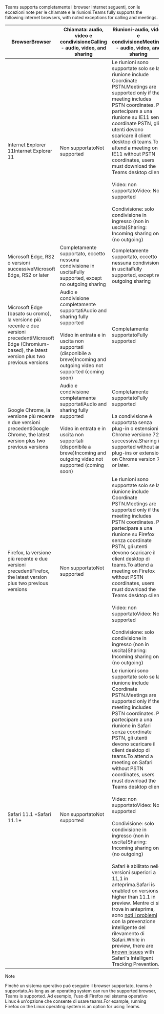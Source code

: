 <span data-ttu-id="4c043-101">Teams supporta completamente i browser Internet seguenti, con le eccezioni note per le chiamate e le riunioni.</span><span class="sxs-lookup"><span data-stu-id="4c043-101">Teams fully supports the following internet browsers, with noted exceptions for calling and meetings.</span></span>


|<span data-ttu-id="4c043-102">Browser</span><span class="sxs-lookup"><span data-stu-id="4c043-102">Browser</span></span>  |<span data-ttu-id="4c043-103">Chiamata: audio, video e condivisione</span><span class="sxs-lookup"><span data-stu-id="4c043-103">Calling - audio, video, and sharing</span></span>  |<span data-ttu-id="4c043-104">Riunioni-audio, video e condivisione</span><span class="sxs-lookup"><span data-stu-id="4c043-104">Meetings - audio, video, and sharing</span></span>  |
|---------|---------|---------|
|<span data-ttu-id="4c043-105">Internet Explorer 11</span><span class="sxs-lookup"><span data-stu-id="4c043-105">Internet Explorer 11</span></span>     |<span data-ttu-id="4c043-106">Non supportato</span><span class="sxs-lookup"><span data-stu-id="4c043-106">Not supported</span></span>         |<span data-ttu-id="4c043-107">Le riunioni sono supportate solo se la riunione include Coordinate PSTN.</span><span class="sxs-lookup"><span data-stu-id="4c043-107">Meetings are supported only if the meeting includes PSTN coordinates.</span></span> <span data-ttu-id="4c043-108">Per partecipare a una riunione su IE11 senza coordinate PSTN, gli utenti devono scaricare il client desktop di teams.</span><span class="sxs-lookup"><span data-stu-id="4c043-108">To attend a meeting on IE11 without PSTN coordinates, users must download the Teams desktop client.</span></span><br><br><span data-ttu-id="4c043-109">Video: non supportato</span><span class="sxs-lookup"><span data-stu-id="4c043-109">Video: Not supported</span></span><br><br><span data-ttu-id="4c043-110">Condivisione: solo condivisione in ingresso (non in uscita)</span><span class="sxs-lookup"><span data-stu-id="4c043-110">Sharing: Incoming sharing only (no outgoing)</span></span>     |
|<span data-ttu-id="4c043-111">Microsoft Edge, RS2 o versioni successive</span><span class="sxs-lookup"><span data-stu-id="4c043-111">Microsoft Edge, RS2 or later</span></span>     |<span data-ttu-id="4c043-112">Completamente supportato, eccetto nessuna condivisione in uscita</span><span class="sxs-lookup"><span data-stu-id="4c043-112">Fully supported, except no outgoing sharing</span></span>         |<span data-ttu-id="4c043-113">Completamente supportato, eccetto nessuna condivisione in uscita</span><span class="sxs-lookup"><span data-stu-id="4c043-113">Fully supported, except no outgoing sharing</span></span>         |
|<span data-ttu-id="4c043-114">Microsoft Edge (basato su cromo), la versione più recente e due versioni precedenti</span><span class="sxs-lookup"><span data-stu-id="4c043-114">Microsoft Edge (Chromium-based), the latest version plus two previous versions</span></span>     | <span data-ttu-id="4c043-115">Audio e condivisione completamente supportati</span><span class="sxs-lookup"><span data-stu-id="4c043-115">Audio and sharing fully supported</span></span> <br><br><span data-ttu-id="4c043-116">Video in entrata e in uscita non supportati (disponibile a breve)</span><span class="sxs-lookup"><span data-stu-id="4c043-116">Incoming and outgoing video not supported (coming soon)</span></span>    |<span data-ttu-id="4c043-117">Completamente supportato</span><span class="sxs-lookup"><span data-stu-id="4c043-117">Fully supported</span></span>         |
|<span data-ttu-id="4c043-118">Google Chrome, la versione più recente e due versioni precedenti</span><span class="sxs-lookup"><span data-stu-id="4c043-118">Google Chrome, the latest version plus two previous versions</span></span>       |<span data-ttu-id="4c043-119">Audio e condivisione completamente supportati</span><span class="sxs-lookup"><span data-stu-id="4c043-119">Audio and sharing fully supported</span></span> <br><br><span data-ttu-id="4c043-120">Video in entrata e in uscita non supportati (disponibile a breve)</span><span class="sxs-lookup"><span data-stu-id="4c043-120">Incoming and outgoing video not supported (coming soon)</span></span> |<span data-ttu-id="4c043-121">Completamente supportato</span><span class="sxs-lookup"><span data-stu-id="4c043-121">Fully supported</span></span> <br> <br><span data-ttu-id="4c043-122">La condivisione è supportata senza plug-in o estensioni in Chrome versione 72 o successiva.</span><span class="sxs-lookup"><span data-stu-id="4c043-122">Sharing is supported without any plug-ins or extensions on Chrome version 72 or later.</span></span>       |
|<span data-ttu-id="4c043-123">Firefox, la versione più recente e due versioni precedenti</span><span class="sxs-lookup"><span data-stu-id="4c043-123">Firefox, the latest version plus two previous versions</span></span>     |<span data-ttu-id="4c043-124">Non supportato</span><span class="sxs-lookup"><span data-stu-id="4c043-124">Not supported</span></span>         |<span data-ttu-id="4c043-125">Le riunioni sono supportate solo se la riunione include Coordinate PSTN.</span><span class="sxs-lookup"><span data-stu-id="4c043-125">Meetings are supported only if the meeting includes PSTN coordinates.</span></span> <span data-ttu-id="4c043-126">Per partecipare a una riunione su Firefox senza coordinate PSTN, gli utenti devono scaricare il client desktop di teams.</span><span class="sxs-lookup"><span data-stu-id="4c043-126">To attend a meeting on Firefox without PSTN coordinates, users must download the Teams desktop client.</span></span><br><br><span data-ttu-id="4c043-127">Video: non supportato</span><span class="sxs-lookup"><span data-stu-id="4c043-127">Video: Not supported</span></span><br><br><span data-ttu-id="4c043-128">Condivisione: solo condivisione in ingresso (non in uscita)</span><span class="sxs-lookup"><span data-stu-id="4c043-128">Sharing: Incoming sharing only (no outgoing)</span></span>     |
|<span data-ttu-id="4c043-129">Safari 11.1 +</span><span class="sxs-lookup"><span data-stu-id="4c043-129">Safari 11.1+</span></span>     | <span data-ttu-id="4c043-130">Non supportato</span><span class="sxs-lookup"><span data-stu-id="4c043-130">Not supported</span></span>        |<span data-ttu-id="4c043-131">Le riunioni sono supportate solo se la riunione include Coordinate PSTN.</span><span class="sxs-lookup"><span data-stu-id="4c043-131">Meetings are supported only if the meeting includes PSTN coordinates.</span></span> <span data-ttu-id="4c043-132">Per partecipare a una riunione in Safari senza coordinate PSTN, gli utenti devono scaricare il client desktop di teams.</span><span class="sxs-lookup"><span data-stu-id="4c043-132">To attend a meeting on Safari without PSTN coordinates, users must download the Teams desktop client.</span></span><br><br><span data-ttu-id="4c043-133">Video: non supportato</span><span class="sxs-lookup"><span data-stu-id="4c043-133">Video: Not supported</span></span><br><br><span data-ttu-id="4c043-134">Condivisione: solo condivisione in ingresso (non in uscita)</span><span class="sxs-lookup"><span data-stu-id="4c043-134">Sharing: Incoming sharing only (no outgoing)</span></span><br><br><span data-ttu-id="4c043-135">Safari è abilitato nelle versioni superiori a 11,1 in anteprima.</span><span class="sxs-lookup"><span data-stu-id="4c043-135">Safari is enabled on versions higher than 11.1 in preview.</span></span> <span data-ttu-id="4c043-136">Mentre ci si trova in anteprima, sono [noti i problemi](https://support.office.com/article/safari-browser-support-1aac0a7c-35a8-42c1-a7df-f674afe234df) con la prevenzione intelligente del rilevamento di Safari.</span><span class="sxs-lookup"><span data-stu-id="4c043-136">While in preview, there are [known issues](https://support.office.com/article/safari-browser-support-1aac0a7c-35a8-42c1-a7df-f674afe234df) with Safari's Intelligent Tracking Prevention.</span></span>      |


> [!NOTE]
> <span data-ttu-id="4c043-137">Finché un sistema operativo può eseguire il browser supportato, teams è supportato.</span><span class="sxs-lookup"><span data-stu-id="4c043-137">As long as an operating system can run the supported browser, Teams is supported.</span></span> <span data-ttu-id="4c043-138">Ad esempio, l'uso di Firefox nel sistema operativo Linux è un'opzione che consente di usare teams.</span><span class="sxs-lookup"><span data-stu-id="4c043-138">For example, running Firefox on the Linux operating system is an option for using Teams.</span></span>
